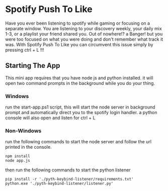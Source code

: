 # Spotify Push To Like
Have you ever been listening to spotify while gaming or focusing on a separate window. You are listening to your discovery weekly, your daily mix 1-3, or a playlist your friend shared you. Out of nowhere!? a Banger! but you were too focused on what you were doing and don't remember what track it was. With Spotify Push To Like you can circumvent this issue simply by pressing ctrl + L !!!

## Starting The App

This mini app requires that you have node js and python installed. it will open two command prompts in the background while you do your thing.

### Windows 
run the start-app.ps1 script, this will start the node server in background prompt and automatically direct you to the spotify login handler. a python console will also open and listen for ctrl + L

### Non-Windows
run the following commands to start the node server and follow the url printed in the console.
```
npm install
node app.js
```
then run the following commands to start the python listener
```
pip install -r './pyth-keybind-listener/requirements.txt'
python.exe './pyth-keybind-listener/listener.py'
```
